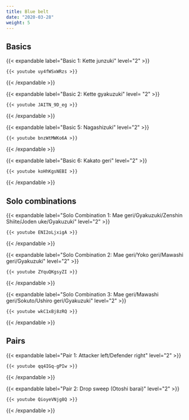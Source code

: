 ```yaml
---
title: Blue belt
date: "2020-03-28"
weight: 5
---
```


## Basics

{{< expandable label="Basic 1: Kette junzuki" level="2" >}}

    {{< youtube uy4fWSxWRzs >}}

{{< /expandable >}}


{{< expandable label="Basic 2: Kette gyakuzuki" level= "2" >}}

    {{< youtube JAITN_9D_eg >}}

{{< /expandable >}}


{{< expandable label="Basic 5: Nagashizuki" level="2" >}}

    {{< youtube bnzWtMWKo6A >}}

{{< /expandable >}}


{{< expandable label="Basic 6: Kakato geri" level="2" >}}

    {{< youtube koHhKgsNEBI >}}

{{< /expandable >}}


## Solo combinations

{{< expandable label="Solo Combination 1: Mae geri/Gyakuzuki/Zenshin Shiite/Joden uke/Gyakuzuki" level="2" >}}

    {{< youtube ENI2oLjxigA >}}

{{< /expandable >}}


{{< expandable label="Solo Combination 2: Mae geri/Yoko geri/Mawashi geri/Gyakuzuki" level="2" >}}

    {{< youtube ZYquQKgsyZI >}}

{{< /expandable >}}


{{< expandable label="Solo Combination 3: Mae geri/Mawashi geri/Sokuto/Ushiro geri/Gyakuzuki" level="2" >}}

    {{< youtube wkC1xBj8zRQ >}}

{{< /expandable >}}


## Pairs

{{< expandable label="Pair 1: Attacker left/Defender right" level="2" >}}

    {{< youtube qq4IGq-gPIw >}}

{{< /expandable >}}


{{< expandable label="Pair 2: Drop sweep (Otoshi barai)" level="2" >}}

    {{< youtube QioyeVNjg8Q >}}

{{< /expandable >}}
